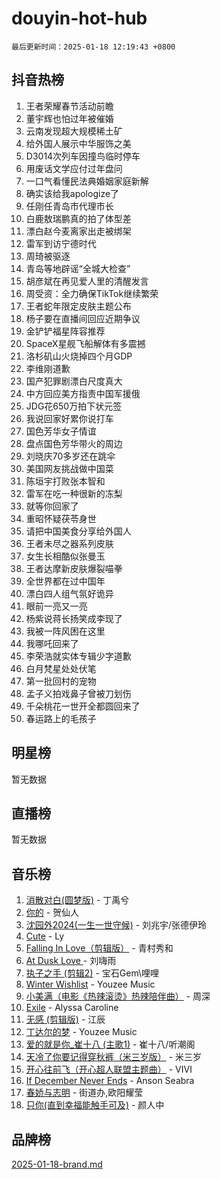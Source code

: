 # douyin-hot-hub

`最后更新时间：2025-01-18 12:19:43 +0800`

## 抖音热榜

1. 王者荣耀春节活动前瞻
1. 董宇辉也怕过年被催婚
1. 云南发现超大规模稀土矿
1. 给外国人展示中华服饰之美
1. D3014次列车因撞鸟临时停车
1. 用废话文学应付过年盘问
1. 一口气看懂民法典婚姻家庭新解
1. 确实该给我apologize了
1. 任刚任青岛市代理市长
1. 白鹿敖瑞鹏真的拍了体型差
1. 漂白赵今麦离家出走被绑架
1. 雷军到访宁德时代
1. 周琦被驱逐
1. 青岛等地辟谣“全城大检查”
1. 胡彦斌在再见爱人里的清醒发言
1. 周受资：全力确保TikTok继续繁荣
1. 王者蛇年限定皮肤主题公布
1. 杨子要在直播间回应近期争议
1. 金铲铲福星阵容推荐
1. SpaceX星舰飞船解体有多震撼
1. 洛杉矶山火烧掉四个月GDP
1. 李维刚道歉
1. 国产犯罪剧漂白尺度真大
1. 中方回应美方指责中国军援俄
1. JDG花650万拍下状元签
1. 我说回家好累你说打车
1. 国色芳华女子情谊
1. 盘点国色芳华带火的周边
1. 刘晓庆70多岁还在跳伞
1. 美国网友挑战做中国菜
1. 陈垣宇打败张本智和
1. 雷军在吃一种很新的冻梨
1. 就等你回家了
1. 重昭怀疑茯苓身世
1. 请把中国美食分享给外国人
1. 王者未尽之器系列皮肤
1. 女生长相酷似张曼玉
1. 王者达摩新皮肤爆裂喵拳
1. 全世界都在过中国年
1. 漂白四人组气氛好诡异
1. 眼前一亮又一亮
1. 杨紫说蒋长扬笑成李现了
1. 我被一阵风困在这里
1. 我哪吒回来了
1. 李荣浩就实体专辑少字道歉
1. 白月梵星处处伏笔
1. 第一批回村的宠物
1. 孟子义拍戏鼻子曾被刀划伤
1. 千朵桃花一世开全都圆回来了
1. 春运路上的毛孩子

## 明星榜

暂无数据

## 直播榜

暂无数据

## 音乐榜

1. [消散对白(圆梦版)](https://sf5-hl-cdn-tos.douyinstatic.com/obj/tos-cn-ve-2774/og4jB5I5IizzoZVAAAzWgBMAsMDWoArfwBOiFs) - 丁禹兮
1. [你的](https://sf5-hl-cdn-tos.douyinstatic.com/obj/tos-cn-ve-2774/oYuIeKf42jB7sEV6B2upMdpYAgfrQWj0FeRegh) - 贺仙人
1. [沈园外2024(一生一世守候)](https://sf5-hl-cdn-tos.douyinstatic.com/obj/tos-cn-ve-2774/oAIYMHGCmKaYKFDd6FZBf9AfMfx1eErAAEJAFH) - 刘兆宇/张德伊玲
1. [Cute](https://sf5-hl-cdn-tos.douyinstatic.com/obj/tos-cn-ve-2774/o4IbIzHWKAAB4wsS5qMBRiiAlEBGTpQRNfFvuo) - Ly
1. [Falling In Love（剪辑版）](https://sf5-hl-cdn-tos.douyinstatic.com/obj/tos-cn-ve-2774/o8ajpA8zzgBPahbBIO8AcKGBLJezFCRd1wfP9f) - 青村秀和
1. [ At Dusk  Love ](https://sf5-hl-cdn-tos.douyinstatic.com/obj/tos-cn-ve-2774/o8CrpCf5CaYgI4ZrtQgMQAFEfuGqNnRSDQAPBc) - 刘嗨雨
1. [执子之手 (剪辑2)](https://sf5-hl-cdn-tos.douyinstatic.com/obj/tos-cn-ve-2774/oUoZLQjCc31XzqsBnBQUNgeKtYPBcgbFDwtfcu) - 宝石Gem\哩哩
1. [Winter Wishlist](https://sf5-hl-cdn-tos.douyinstatic.com/obj/tos-cn-ve-2774/oIIgUOeamCFCVAzxN6MFRLIBlLGpUqQxeeHrLE) - Youzee Music
1. [小美满（电影《热辣滚烫》热辣陪伴曲）](https://sf5-hl-cdn-tos.douyinstatic.com/obj/tos-cn-ve-2774/o0GAn2lSgfZIDUgtevCGDQYnFg4CwnrBaxbTZL) - 周深
1. [Exile](https://sf5-hl-cdn-tos.douyinstatic.com/obj/tos-cn-ve-2774/oYj4gAQTknKE3WW0Je8KGmQ7z1cA4FefwtbufD) - Alyssa Caroline
1. [无感 (剪辑版)](https://sf5-hl-cdn-tos.douyinstatic.com/obj/tos-cn-ve-2774/o0eIsUzJBDlQaQFC5OFlgbMEZC1TFYBftOBn6p) - 江辰
1. [丁达尔的梦](https://sf5-hl-cdn-tos.douyinstatic.com/obj/tos-cn-ve-2774/oMU3WirUZBVQkAC9ccG5P2IQirziZM2RTInUY) - Youzee Music
1. [爱的就是你_崔十八 (主歌1)](https://sf5-hl-cdn-tos.douyinstatic.com/obj/tos-cn-ve-2774/oI5BO5DhFZ6UTcNCnZaOCBLtZ7WIMQGfgnXf5E) - 崔十八/听潮阁
1. [天冷了你要记得穿秋裤（米三岁版）](https://sf5-hl-cdn-tos.douyinstatic.com/obj/tos-cn-ve-2774/oQlIwVIDWiZ6BQilAorS7MA0AgCkQDvcZAdm1) - 米三岁
1. [开心往前飞（开心超人联盟主题曲）](https://sf5-hl-cdn-tos.douyinstatic.com/obj/tos-cn-ve-2774/9d8fb7c82cf1421fb93a9fe925275e0a) - VIVI
1. [If December Never Ends](https://sf5-hl-cdn-tos.douyinstatic.com/obj/tos-cn-ve-2774/oY1IQMoTgCFIBg8RZifyqlBBt1UFgitTYmxeOS) - Anson Seabra
1. [春娇与志明](https://sf5-hl-cdn-tos.douyinstatic.com/obj/tos-cn-ve-2774/e530d8fceb7044b39707d7f9ff54add1) - 街道办,欧阳耀莹
1. [只你(直到幸福能触手可及)](https://sf5-hl-cdn-tos.douyinstatic.com/obj/tos-cn-ve-2774/o0lBkRDzFTeaVSUz3ZZSCBVtZ5DIMQGfgmEAuE) - 颜人中

## 品牌榜

[2025-01-18-brand.md](2025-01-18-brand.md)
